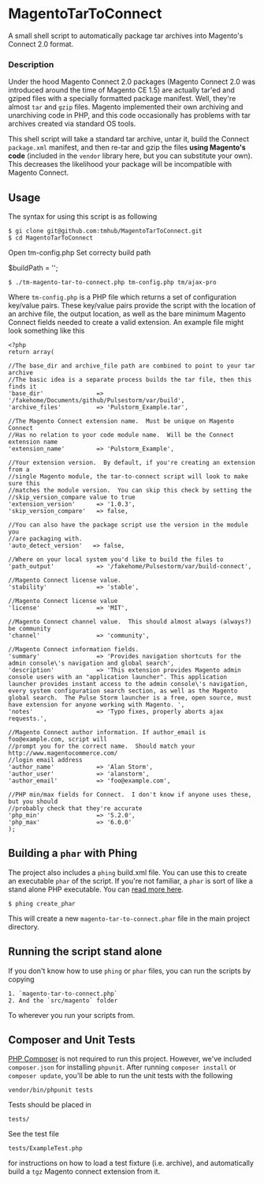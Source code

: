 MagentoTarToConnect
===================

A small shell script to automatically package tar archives into Magento's Connect 2.0 format.

### Description

Under the hood Magento Connect 2.0 packages (Magento Connect 2.0 was introduced around the time of Magento CE 1.5) are actually tar'ed and gziped files with a specially formatted package manifest.  Well, they're almost `tar` and `gzip` files.  Magento implemented their own archiving and unarchiving code in PHP, and this code occasionally has problems with tar archives created via standard OS tools.

This shell script will take a standard tar archive, untar it, build the Connect `package.xml` manifest, and then re-tar and gzip the files **using Magento's code** (included in the `vendor` library here, but you can substitute your own).  This decreases the likelihood your package will be incompatible with Magento Connect.

## Usage

The syntax for using this script is as following

    $ gi clone git@github.com:tmhub/MagentoTarToConnect.git
    $ cd MagentoTarToConnect

Open tm-config.php
Set correcty build path

$buildPath = '';

    $ ./tm-magento-tar-to-connect.php tm-config.php tm/ajax-pro

Where `tm-config.php` is a PHP file which returns a set of configuration key/value pairs.  These key/value pairs provide the script with the location of an archive file, the output location, as well as the bare minimum Magento Connect fields needed to create a valid extension.  An example file might look something like this

    <?php
    return array(

    //The base_dir and archive_file path are combined to point to your tar archive
    //The basic idea is a separate process builds the tar file, then this finds it
    'base_dir'               => '/fakehome/Documents/github/Pulsestorm/var/build',
    'archive_files'          => 'Pulstorm_Example.tar',

    //The Magento Connect extension name.  Must be unique on Magento Connect
    //Has no relation to your code module name.  Will be the Connect extension name
    'extension_name'         => 'Pulstorm_Example',

    //Your extension version.  By default, if you're creating an extension from a
    //single Magento module, the tar-to-connect script will look to make sure this
    //matches the module version.  You can skip this check by setting the
    //skip_version_compare value to true
    'extension_version'      => '1.0.3',
    'skip_version_compare'   => false,

    //You can also have the package script use the version in the module you
    //are packaging with.
    'auto_detect_version'   => false,

    //Where on your local system you'd like to build the files to
    'path_output'            => '/fakehome/Pulsestorm/var/build-connect',

    //Magento Connect license value.
    'stability'              => 'stable',

    //Magento Connect license value
    'license'                => 'MIT',

    //Magento Connect channel value.  This should almost always (always?) be community
    'channel'                => 'community',

    //Magento Connect information fields.
    'summary'                => 'Provides navigation shortcuts for the admin console\'s navigation and global search',
    'description'            => 'This extension provides Magento admin console users with an "application launcher". This application launcher provides instant access to the admin console\'s navigation, every system configuration search section, as well as the Magento global search.  The Pulse Storm launcher is a free, open source, must have extension for anyone working with Magento. ',
    'notes'                  => 'Typo fixes, properly aborts ajax requests.',

    //Magento Connect author information. If author_email is foo@example.com, script will
    //prompt you for the correct name.  Should match your http://www.magentocommerce.com/
    //login email address
    'author_name'            => 'Alan Storm',
    'author_user'            => 'alanstorm',
    'author_email'           => 'foo@example.com',

    //PHP min/max fields for Connect.  I don't know if anyone uses these, but you should
    //probably check that they're accurate
    'php_min'                => '5.2.0',
    'php_max'                => '6.0.0'
    );

## Building a `phar` with Phing

The project also includes a `phing` build.xml file.  You can use this to create an executable `phar` of the script.  If you're not familiar, a `phar` is sort of like a stand alone PHP executable. You can [read more here](http://php.net/phar).

    $ phing create_phar

This will create a new `magento-tar-to-connect.phar` file in the main project directory.

## Running the script stand alone

If you don't know how to use `phing` or `phar` files, you can run the scripts by copying

    1. `magento-tar-to-connect.php`
    2. And the `src/magento` folder

To wherever you run your scripts from.

## Composer and Unit Tests

[PHP Composer](https://getcomposer.org/) is not required to run this project.  However, we've included `composer.json` for installing `phpunit`.  After running `composer install` or `composer update`, you'll be able to run the unit tests with the following

    vendor/bin/phpunit tests

Tests should be placed in

    tests/

See the test file

    tests/ExampleTest.php

for instructions on how to load a test fixture (i.e. archive), and automatically build a `tgz` Magento connect extension from it.
